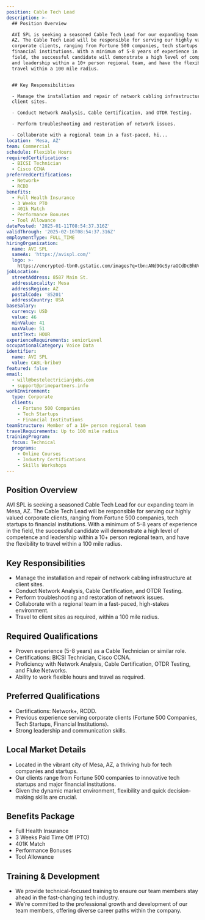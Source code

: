 ```yaml
---
position: Cable Tech Lead
description: >-
  ## Position Overview

  AVI SPL is seeking a seasoned Cable Tech Lead for our expanding team in Mesa,
  AZ. The Cable Tech Lead will be responsible for serving our highly valued
  corporate clients, ranging from Fortune 500 companies, tech startups to
  financial institutions. With a minimum of 5-8 years of experience in the
  field, the successful candidate will demonstrate a high level of competence
  and leadership within a 10+ person regional team, and have the flexibility to
  travel within a 100 mile radius.


  ## Key Responsibilities

  - Manage the installation and repair of network cabling infrastructure at
  client sites.

  - Conduct Network Analysis, Cable Certification, and OTDR Testing.

  - Perform troubleshooting and restoration of network issues.

  - Collaborate with a regional team in a fast-paced, hi...
location: 'Mesa, AZ'
team: Commercial
schedule: Flexible Hours
requiredCertifications:
  - BICSI Technician
  - Cisco CCNA
preferredCertifications:
  - Network+
  - RCDD
benefits:
  - Full Health Insurance
  - 3 Weeks PTO
  - 401k Match
  - Performance Bonuses
  - Tool Allowance
datePosted: '2025-01-11T08:54:37.316Z'
validThrough: '2025-02-16T08:54:37.316Z'
employmentType: FULL_TIME
hiringOrganization:
  name: AVI SPL
  sameAs: 'https://avispl.com/'
  logo: >-
    https://encrypted-tbn0.gstatic.com/images?q=tbn:ANd9GcSyraGCdDcBhUVCLjb9MI2McsVysMD7wjYlIQ&s
jobLocation:
  streetAddress: 8587 Main St.
  addressLocality: Mesa
  addressRegion: AZ
  postalCode: '85201'
  addressCountry: USA
baseSalary:
  currency: USD
  value: 46
  minValue: 41
  maxValue: 51
  unitText: HOUR
experienceRequirements: seniorLevel
occupationalCategory: Voice Data
identifier:
  name: AVI SPL
  value: CABL-bribo9
featured: false
email:
  - will@bestelectricianjobs.com
  - support@primepartners.info
workEnvironment:
  type: Corporate
  clients:
    - Fortune 500 Companies
    - Tech Startups
    - Financial Institutions
teamStructure: Member of a 10+ person regional team
travelRequirements: Up to 100 mile radius
trainingProgram:
  focus: Technical
  programs:
    - Online Courses
    - Industry Certifications
    - Skills Workshops
---
```




## Position Overview
AVI SPL is seeking a seasoned Cable Tech Lead for our expanding team in Mesa, AZ. The Cable Tech Lead will be responsible for serving our highly valued corporate clients, ranging from Fortune 500 companies, tech startups to financial institutions. With a minimum of 5-8 years of experience in the field, the successful candidate will demonstrate a high level of competence and leadership within a 10+ person regional team, and have the flexibility to travel within a 100 mile radius.

## Key Responsibilities
- Manage the installation and repair of network cabling infrastructure at client sites.
- Conduct Network Analysis, Cable Certification, and OTDR Testing.
- Perform troubleshooting and restoration of network issues.
- Collaborate with a regional team in a fast-paced, high-stakes environment.
- Travel to client sites as required, within a 100 mile radius.

## Required Qualifications
- Proven experience (5-8 years) as a Cable Technician or similar role.
- Certifications: BICSI Technician, Cisco CCNA.
- Proficiency with Network Analysis, Cable Certification, OTDR Testing, and Fluke Networks.
- Ability to work flexible hours and travel as required.

## Preferred Qualifications
- Certifications: Network+, RCDD.
- Previous experience serving corporate clients (Fortune 500 Companies, Tech Startups, Financial Institutions).
- Strong leadership and communication skills.

## Local Market Details
- Located in the vibrant city of Mesa, AZ, a thriving hub for tech companies and startups.
- Our clients range from Fortune 500 companies to innovative tech startups and major financial institutions.
- Given the dynamic market environment, flexibility and quick decision-making skills are crucial.

## Benefits Package
- Full Health Insurance
- 3 Weeks Paid Time Off (PTO)
- 401K Match
- Performance Bonuses
- Tool Allowance

## Training & Development
- We provide technical-focused training to ensure our team members stay ahead in the fast-changing tech industry.
- We're committed to the professional growth and development of our team members, offering diverse career paths within the company.
